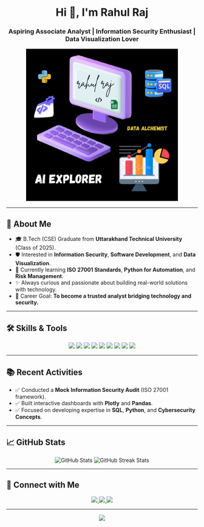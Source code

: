 <h1 align="center">Hi 👋, I'm Rahul Raj</h1>
<h3 align="center">Aspiring Associate Analyst | Information Security Enthusiast | Data Visualization Lover</h3>

<p align="center">
  <img src="rahul raj.png" alt="Coding" width="400"/>
</p>


  


---

## 🚀 About Me
- 🎓 B.Tech (CSE) Graduate from **Uttarakhand Technical University** (Class of 2025).
- 🛡️ Interested in **Information Security**, **Software Development**, and **Data Visualization**.
- 🌱 Currently learning **ISO 27001 Standards**, **Python for Automation**, and **Risk Management**.
- ✨ Always curious and passionate about building real-world solutions with technology.
- 🎯 Career Goal: **To become a trusted analyst bridging technology and security.**

---

## 🛠️ Skills & Tools
<p align="center">
  <img src="https://img.shields.io/badge/Python-3776AB?style=for-the-badge&logo=python&logoColor=white"/>
  <img src="https://img.shields.io/badge/SQL-336791?style=for-the-badge&logo=postgresql&logoColor=white"/>
  <img src="https://img.shields.io/badge/ISO%2027001-Audit-blue?style=for-the-badge"/>
  <img src="https://img.shields.io/badge/Plotly-3F4F75?style=for-the-badge&logo=plotly&logoColor=white"/>
  <img src="https://img.shields.io/badge/Pandas-150458?style=for-the-badge&logo=pandas&logoColor=white"/>
  <img src="https://img.shields.io/badge/HTML5-E34F26?style=for-the-badge&logo=html5&logoColor=white"/>
  <img src="https://img.shields.io/badge/CSS3-1572B6?style=for-the-badge&logo=css3&logoColor=white"/>
  <img src="https://img.shields.io/badge/Git-F05032?style=for-the-badge&logo=git&logoColor=white"/>
  <img src="https://img.shields.io/badge/GitHub-181717?style=for-the-badge&logo=github"/>
</p>

---

## 📚 Recent Activities
- ✅ Conducted a **Mock Information Security Audit** (ISO 27001 framework).
- ✅ Built interactive dashboards with **Plotly** and **Pandas**.
- ✅ Focused on developing expertise in **SQL**, **Python**, and **Cybersecurity Concepts**.

---

## 📈 GitHub Stats
<p align="center">
  <img src="https://github-readme-stats.vercel.app/api?username=rawhool27&show_icons=true&theme=tokyonight" width="48%" alt="GitHub Stats" />
  <img src="https://github-readme-streak-stats.herokuapp.com/?user=rawhool27&theme=tokyonight" width="48%" alt="GitHub Streak Stats" />
</p>

---

## 🤝 Connect with Me
<p align="center">
  <a href="mailto:rahul.raj@example.com">
    <img src="https://img.shields.io/badge/Email-D14836?style=for-the-badge&logo=gmail&logoColor=white"/>
  </a>
  <a href="https://linkedin.com/in/rahulraj1701" target="_blank">
    <img src="https://img.shields.io/badge/LinkedIn-blue?style=for-the-badge&logo=linkedin&logoColor=white"/>
  </a>
  <a href="https://yourportfolio.com" target="_blank">
    <img src="https://img.shields.io/badge/Portfolio-121212?style=for-the-badge&logo=github&logoColor=white"/>
  </a>
</p>

---

<p align="center">
  <img src="https://capsule-render.vercel.app/api?type=waving&color=0A66C2&height=120&section=footer"/>
</p>

